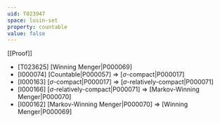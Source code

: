 ```yaml
---
uid: T023947
space: lusin-set
property: countable
value: false
---
```

[[Proof]]

* [T023625] [Winning Menger|P000069]
* [I000074] [Countable|P000057] => [$\sigma$-compact|P000017]
* [I000163] [$\sigma$-compact|P000017] => [$\sigma$-relatively-compact|P000071]
* [I000166] [$\sigma$-relatively-compact|P000071] => [Markov-Winning Menger|P000070]
* [I000162] [Markov-Winning Menger|P000070] => [Winning Menger|P000069]

